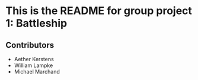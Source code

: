 # This is the README for group project 1: Battleship

## Contributors
- Aether Kerstens
- William Lampke
- Michael Marchand